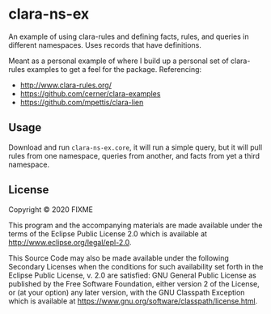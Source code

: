 # clara-ns-ex

An example of using clara-rules and defining facts, rules, and queries in different namespaces.  Uses records that have definitions.

Meant as a personal example of where I build up a personal set of clara-rules examples to get a feel for the package.  Referencing:

- http://www.clara-rules.org/
- https://github.com/cerner/clara-examples
- https://github.com/mpettis/clara-lien


## Usage

Download and run `clara-ns-ex.core`, it will run a simple query, but it will pull rules from one namespace, queries from another, and facts from yet a third namespace.

## License

Copyright © 2020 FIXME

This program and the accompanying materials are made available under the
terms of the Eclipse Public License 2.0 which is available at
http://www.eclipse.org/legal/epl-2.0.

This Source Code may also be made available under the following Secondary
Licenses when the conditions for such availability set forth in the Eclipse
Public License, v. 2.0 are satisfied: GNU General Public License as published by
the Free Software Foundation, either version 2 of the License, or (at your
option) any later version, with the GNU Classpath Exception which is available
at https://www.gnu.org/software/classpath/license.html.

